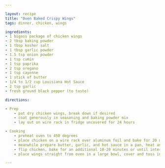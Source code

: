 ```yaml
---

layout: recipe
title: "Oven Baked Crispy Wings"
tags: dinner, chicken, wings

ingredients:
- 1 bigass package of chicken wings
- 2 tbsp baking powder
- 1 tbsp kosher salt
- 1 tbsp garlic powder
- 1.5 tsp onion powder
- 1 tsp cumin
- 1 tsp paprika
- 2 tsp oregano
- 1 tsp cayenne
- 1 stick of butter
- 1/4 to 1/2 cup Louisiana Hot Sauce
- 2 tsp garlic
- fresh ground black pepper (to taste)

directions:

- Prep
    - pat dry chicken wings, break down if desired
    - coat generously in seasoning and baking powder mix
    - lay out on wire rack in fridge uncovered for 24 hours

- Cooking
    - preheat oven to 450 degrees
    - place chicken on a wire rack over aluminum foil and bake for 20 minutes
    - meanwhile prepare butter, garlic, and hot sauce in a pan, heat and incorporate until steaming hot
    - flip chicken, bake for an additional 10-20 minutes or until internal temp is at 165 degrees F
    - place wings straight from oven in a large bowl, cover and toss in warmed garlic butter hot sauce, then return to rack to not get soggy

---
```

